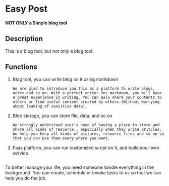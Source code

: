 # Easy Post
**NOT ONLY a Simple blog tool**

## Description
This is a blog tool, but not only a blog tool.

## Functions

1. Blog tool, you can write blog on it using markdown

   ```
   We are glad to introduce you this as a platform to write blogs, notes and so on. With a perfect editor for markdown, you will have a great experience in writing. You can aslo share your contents to others or find useful content created by others.(Without worrying about leaking of sensitive data).
   ```

2. Blob storage, you can store file, data, and so on

   ```
   We strongly understand user's need of having a place to store and share all kinds of resource , especially when they write aritcles. We help you keep all kinds of pictures, resource files and so on so that you can use them every where you want.
   ```

3. Faas platform, you can run customized script on it, and build your own service

   ```
To better manage your life, you need someone handle everything in the background. You can create, schedule or invoke tasks to us so that we can help you do the job.  
   ```

